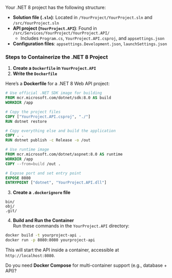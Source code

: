 Your .NET 8 project has the following structure:  

- **Solution file (`.sln`)**: Located in `/YourProject/YourProject.sln` and `/src/YourProject.sln`  
- **API project (`YourProject.API`)**: Found in `/src/Services/YourProject/YourProject.API/`  
  - Includes `Program.cs`, `YourProject.API.csproj`, and `appsettings.json`  
- **Configuration files**: `appsettings.Development.json`, `launchSettings.json`  

### Steps to Containerize the .NET 8 Project  

1. **Create a `Dockerfile` in `YourProject.API`**  
2. **Write the `Dockerfile`**  

Here’s a **Dockerfile** for a .NET 8 Web API project:  

```dockerfile
# Use official .NET SDK image for building
FROM mcr.microsoft.com/dotnet/sdk:8.0 AS build
WORKDIR /app

# Copy the project files
COPY ["YourProject.API.csproj", "./"]
RUN dotnet restore

# Copy everything else and build the application
COPY . .
RUN dotnet publish -c Release -o /out

# Use runtime image
FROM mcr.microsoft.com/dotnet/aspnet:8.0 AS runtime
WORKDIR /app
COPY --from=build /out .

# Expose port and set entry point
EXPOSE 8080
ENTRYPOINT ["dotnet", "YourProject.API.dll"]
```

3. **Create a `.dockerignore` file**  
```plaintext
bin/
obj/
.git/
```

4. **Build and Run the Container**  
Run these commands in the `YourProject.API` directory:  
```sh
docker build -t yourproject-api .
docker run -p 8080:8080 yourproject-api
```

This will start the API inside a container, accessible at `http://localhost:8080`.

Do you need **Docker Compose** for multi-container support (e.g., database + API)?

